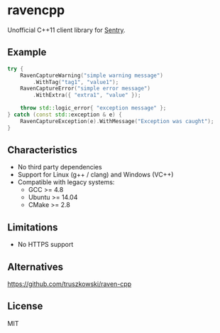 # ravencpp

Unofficial C++11 client library for [Sentry](https://sentry.io).

## Example

```cpp
try {
	RavenCaptureWarning("simple warning message")
		.WithTag("tag1", "value1");
	RavenCaptureError("simple error message")
		.WithExtra({ "extra1", "value" });

	throw std::logic_error{ "exception message" };
} catch (const std::exception & e) {
	RavenCaptureException(e).WithMessage("Exception was caught");
}
```

## Characteristics

- No third party dependencies
- Support for Linux (g++ / clang) and Windows (VC++)
- Compatible with legacy systems:
  - GCC >= 4.8
  - Ubuntu >= 14.04
  - CMake >= 2.8

## Limitations

- No HTTPS support

## Alternatives

https://github.com/truszkowski/raven-cpp

## License

MIT
